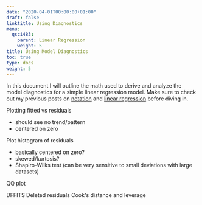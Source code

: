 ```yaml
---
date: "2020-04-01T00:00:00+01:00"
draft: false
linktitle: Using Diagnostics
menu:
  qsci483:
    parent: Linear Regression
    weight: 5
title: Using Model Diagnostics
toc: true
type: docs
weight: 5
---
```


In this document I will outline the math used to derive and analyze the model diagnostics for a simple linear regression model. Make sure to check out my previous posts on [notation](/courses/qsci483/notation) and [linear regression](/courses/qsci483/linear-regression/linear-regression) before diving in. 

Plotting fitted vs residuals
- should see no trend/pattern
- centered on zero

Plot histogram of residuals
- basically centered on zero?
- skewed/kurtosis?
- Shapiro-Wilks test (can be very sensitive to small deviations with large datasets)

QQ plot

DFFITS
Deleted residuals
Cook's distance and leverage